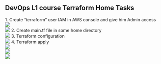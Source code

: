 <h2>DevOps L1 course Terraform Home Tasks</h2>
<head>
1. Create “terraform” user IAM in AWS console and give him Admin access</br><head><img src="https://github.com/korotetskiy/img/blob/main/t1.png"></br><img src="https://github.com/korotetskiy/img/blob/main/t1-1.png">
2. Create main.tf file in some home directory</br><img src="https://github.com/korotetskiy/img/blob/main/t1-2.png">
3. Terraform configuration</br><img src="https://github.com/korotetskiy/img/blob/main/t1-4.png">
4. Terraform apply</br><img src="https://github.com/korotetskiy/img/blob/main/t1-5.png">
</br><img src="https://github.com/korotetskiy/img/blob/main/t1-6.png">
</br><img src="https://github.com/korotetskiy/img/blob/main/t1-8.png">
